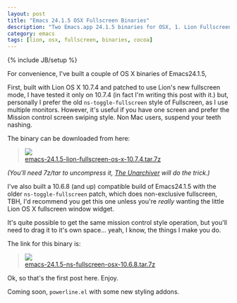 ```yaml
---
layout: post
title: "Emacs 24.1.5 OSX Fullscreen Binaries"
description: "Two Emacs.app 24.1.5 binaries for OSX, 1. Lion Fullscreen and 2. Classic ns-toggle-fullscreen"
category: emacs
tags: [lion, osx, fullscreen, binaries, cocoa]
---
```

{% include JB/setup %}

For convenience, I've built a couple of OS X binaries of Emacs24.1.5, 

First, built with Lion OS X 10.7.4 and patched to use Lion's new
fullscreen mode, I have tested it only on 10.7.4 (in fact I'm writing
this post with it.) but, personally I prefer the old
`ns-toggle-fullscreen` style of Fullscreen, as I use multiple
monitors. However, it's useful if you have one screen and prefer the
Mission control screen swiping style. Non Mac users, suspend your
teeth nashing.

The binary can be downloaded from here:

> ![](https://github.com/jasonm23/emacs-icons-project/raw/master/thumb/emacs-card-british-racing-green.png)
> <br/> [emacs-24.1.5-lion-fullscreen-os-x-10.7.4.tar.7z](/EmacsFodder/emacs-24.1.5-lion-fullscreen-os-x-10.7.4.tar.7z)

*(You'll need 7z/tar to uncompress it, [The Unarchiver](http://wakaba.c3.cx/s/apps/unarchiver.html) will do the trick.)*

I've also built a 10.6.8 (and up) compatible build of Emacs24.1.5
with the older `ns-toggle-fullscreen` patch, which does non-exclusive
fullscreen, TBH, I'd recommend you get this one unless you're *really*
wanting the little Lion OS X fullscreen window widget.

It's quite possible to get the same mission control style operation,
but you'll need to drag it to it's own space... yeah, I know, the
things I make you do.

The link for this binary is:

> ![](https://github.com/jasonm23/emacs-icons-project/raw/master/thumb/emacs-card-british-racing-green.png)
> <br/> [emacs-24.1.5-ns-fullscreen-osx-10.6.8.tar.7z](/EmacsFodder/emacs-24.1.5-ns-fullscreen-osx-10.6.8.tar.7z)

Ok, so that's the first post here. Enjoy.

Coming soon, `powerline.el` with some new styling addons.

 
